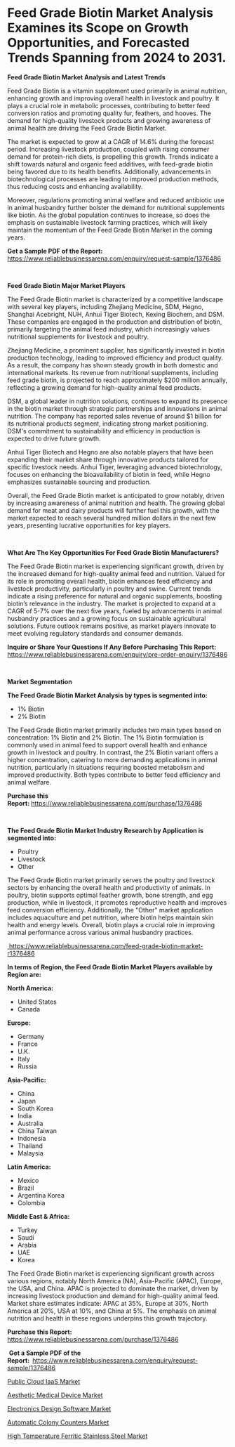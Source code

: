 <p><h1>Feed Grade Biotin Market Analysis Examines its Scope on Growth Opportunities, and Forecasted Trends Spanning from 2024 to 2031.</h1></p><p><strong>Feed Grade Biotin Market Analysis and Latest Trends</strong></p>
<p><p>Feed Grade Biotin is a vitamin supplement used primarily in animal nutrition, enhancing growth and improving overall health in livestock and poultry. It plays a crucial role in metabolic processes, contributing to better feed conversion ratios and promoting quality fur, feathers, and hooves. The demand for high-quality livestock products and growing awareness of animal health are driving the Feed Grade Biotin Market.</p><p>The market is expected to grow at a CAGR of 14.6% during the forecast period. Increasing livestock production, coupled with rising consumer demand for protein-rich diets, is propelling this growth. Trends indicate a shift towards natural and organic feed additives, with feed-grade biotin being favored due to its health benefits. Additionally, advancements in biotechnological processes are leading to improved production methods, thus reducing costs and enhancing availability.</p><p>Moreover, regulations promoting animal welfare and reduced antibiotic use in animal husbandry further bolster the demand for nutritional supplements like biotin. As the global population continues to increase, so does the emphasis on sustainable livestock farming practices, which will likely maintain the momentum of the Feed Grade Biotin Market in the coming years.</p></p>
<p><strong>Get a Sample PDF of the Report:&nbsp;</strong> <a href="https://www.reliablebusinessarena.com/enquiry/request-sample/1376486?utm_campaign=1583&utm_medium=2&utm_source=Github&utm_content=ia&utm_term=23102024&utm_id=feed-grade-biotin">https://www.reliablebusinessarena.com/enquiry/request-sample/1376486</a></p>
<p>&nbsp;</p>
<p><strong>Feed Grade Biotin Major Market Players</strong></p>
<p><p>The Feed Grade Biotin market is characterized by a competitive landscape with several key players, including Zhejiang Medicine, SDM, Hegno, Shanghai Acebright, NUH, Anhui Tiger Biotech, Kexing Biochem, and DSM. These companies are engaged in the production and distribution of biotin, primarily targeting the animal feed industry, which increasingly values nutritional supplements for livestock and poultry.</p><p>Zhejiang Medicine, a prominent supplier, has significantly invested in biotin production technology, leading to improved efficiency and product quality. As a result, the company has shown steady growth in both domestic and international markets. Its revenue from nutritional supplements, including feed grade biotin, is projected to reach approximately $200 million annually, reflecting a growing demand for high-quality animal feed products.</p><p>DSM, a global leader in nutrition solutions, continues to expand its presence in the biotin market through strategic partnerships and innovations in animal nutrition. The company has reported sales revenue of around $1 billion for its nutritional products segment, indicating strong market positioning. DSM's commitment to sustainability and efficiency in production is expected to drive future growth.</p><p>Anhui Tiger Biotech and Hegno are also notable players that have been expanding their market share through innovative products tailored for specific livestock needs. Anhui Tiger, leveraging advanced biotechnology, focuses on enhancing the bioavailability of biotin in feed, while Hegno emphasizes sustainable sourcing and production.</p><p>Overall, the Feed Grade Biotin market is anticipated to grow notably, driven by increasing awareness of animal nutrition and health. The growing global demand for meat and dairy products will further fuel this growth, with the market expected to reach several hundred million dollars in the next few years, presenting lucrative opportunities for key players.</p></p>
<p>&nbsp;</p>
<p><strong>What Are The Key Opportunities For Feed Grade Biotin Manufacturers?</strong></p>
<p><p>The Feed Grade Biotin market is experiencing significant growth, driven by the increased demand for high-quality animal feed and nutrition. Valued for its role in promoting overall health, biotin enhances feed efficiency and livestock productivity, particularly in poultry and swine. Current trends indicate a rising preference for natural and organic supplements, boosting biotin’s relevance in the industry. The market is projected to expand at a CAGR of 5-7% over the next five years, fueled by advancements in animal husbandry practices and a growing focus on sustainable agricultural solutions. Future outlook remains positive, as market players innovate to meet evolving regulatory standards and consumer demands.</p></p>
<p><strong>Inquire or Share Your Questions If Any Before Purchasing This Report:</strong> <a href="https://www.reliablebusinessarena.com/enquiry/pre-order-enquiry/1376486?utm_campaign=1583&utm_medium=2&utm_source=Github&utm_content=ia&utm_term=23102024&utm_id=feed-grade-biotin">https://www.reliablebusinessarena.com/enquiry/pre-order-enquiry/1376486</a></p>
<p>&nbsp;</p>
<p><strong>Market Segmentation</strong></p>
<p><strong>The Feed Grade Biotin Market Analysis by types is segmented into:</strong></p>
<p><ul><li>1% Biotin</li><li>2% Biotin</li></ul></p>
<p><p>The Feed Grade Biotin market primarily includes two main types based on concentration: 1% Biotin and 2% Biotin. The 1% Biotin formulation is commonly used in animal feed to support overall health and enhance growth in livestock and poultry. In contrast, the 2% Biotin variant offers a higher concentration, catering to more demanding applications in animal nutrition, particularly in situations requiring boosted metabolism and improved productivity. Both types contribute to better feed efficiency and animal welfare.</p></p>
<p><strong>Purchase this Report:&nbsp;</strong><a href="https://www.reliablebusinessarena.com/purchase/1376486?utm_campaign=1583&utm_medium=2&utm_source=Github&utm_content=ia&utm_term=23102024&utm_id=feed-grade-biotin">https://www.reliablebusinessarena.com/purchase/1376486</a></p>
<p>&nbsp;</p>
<p><strong>The Feed Grade Biotin Market Industry Research by Application is segmented into:</strong></p>
<p><ul><li>Poultry</li><li>Livestock</li><li>Other</li></ul></p>
<p><p>The Feed Grade Biotin market primarily serves the poultry and livestock sectors by enhancing the overall health and productivity of animals. In poultry, biotin supports optimal feather growth, bone strength, and egg production, while in livestock, it promotes reproductive health and improves feed conversion efficiency. Additionally, the "Other" market application includes aquaculture and pet nutrition, where biotin helps maintain skin health and energy levels. Overall, biotin plays a crucial role in improving animal performance across various animal husbandry practices.</p></p>
<p><a href="https://www.reliablebusinessarena.com/feed-grade-biotin-market-r1376486?utm_campaign=1583&utm_medium=2&utm_source=Github&utm_content=ia&utm_term=23102024&utm_id=feed-grade-biotin">&nbsp;https://www.reliablebusinessarena.com/feed-grade-biotin-market-r1376486</a></p>
<p><strong>In terms of Region, the Feed Grade Biotin Market Players available by Region are:</strong></p>
<p>
    <p> <strong> North America: </strong>
        <ul>
            <li>United States</li>
            <li>Canada</li>
        </ul>
        </p> 
    <p> <strong> Europe: </strong>
        <ul>
            <li>Germany</li>
            <li>France</li>
            <li>U.K.</li>
            <li>Italy</li>
            <li>Russia</li>
        </ul>
        </p> 
    <p> <strong> Asia-Pacific: </strong>
        <ul>
            <li>China</li>
            <li>Japan</li>
            <li>South Korea</li>
            <li>India</li>
            <li>Australia</li>
            <li>China Taiwan</li>
            <li>Indonesia</li>
            <li>Thailand</li>
            <li>Malaysia</li>
        </ul>
        </p> 
    <p> <strong> Latin America: </strong>
        <ul>
            <li>Mexico</li>
            <li>Brazil</li>
            <li>Argentina Korea</li>
            <li>Colombia</li>
        </ul>
        </p> 
    <p> <strong> Middle East & Africa: </strong>
        <ul>
            <li>Turkey</li>
            <li>Saudi</li>
            <li>Arabia</li>
            <li>UAE</li>
            <li>Korea</li>
        </ul>
    </p>
    </p>
<p><p>The Feed Grade Biotin market is experiencing significant growth across various regions, notably North America (NA), Asia-Pacific (APAC), Europe, the USA, and China. APAC is projected to dominate the market, driven by increasing livestock production and demand for high-quality animal feed. Market share estimates indicate: APAC at 35%, Europe at 30%, North America at 20%, USA at 10%, and China at 5%. The emphasis on animal nutrition and health in these regions underpins this growth trajectory.</p></p>
<p><strong>Purchase this Report: </strong><a href="https://www.reliablebusinessarena.com/purchase/1376486?utm_campaign=1583&utm_medium=2&utm_source=Github&utm_content=ia&utm_term=23102024&utm_id=feed-grade-biotin">https://www.reliablebusinessarena.com/purchase/1376486</a></p>
<p>&nbsp;<strong>Get a Sample PDF of the Report:&nbsp;&nbsp;</strong><a href="https://www.reliablebusinessarena.com/enquiry/request-sample/1376486?utm_campaign=1583&utm_medium=2&utm_source=Github&utm_content=ia&utm_term=23102024&utm_id=feed-grade-biotin">https://www.reliablebusinessarena.com/enquiry/request-sample/1376486</a></p>
<p><strong></strong></p>
<p><p><a href="https://www.linkedin.com/pulse/public-cloud-iaas-market-drivers-challenges-forecast-ytoqe?utm_campaign=1583&utm_medium=2&utm_source=Github&utm_content=ia&utm_term=23102024&utm_id=feed-grade-biotin">Public Cloud IaaS Market</a></p><p><a href="https://www.linkedin.com/pulse/strategic-roadmap-global-aesthetic-medical-device-no33e?utm_campaign=1583&utm_medium=2&utm_source=Github&utm_content=ia&utm_term=23102024&utm_id=feed-grade-biotin">Aesthetic Medical Device Market</a></p><p><a href="https://www.linkedin.com/pulse/electronics-design-software-market-outlook-share-analysis-jcdoe?utm_campaign=1583&utm_medium=2&utm_source=Github&utm_content=ia&utm_term=23102024&utm_id=feed-grade-biotin">Electronics Design Software Market</a></p><p><a href="https://issuu.com/reportprime-2/docs/automatic-colony-counters-market-si_cdb87205c629e2?utm_campaign=1583&utm_medium=2&utm_source=Github&utm_content=ia&utm_term=23102024&utm_id=feed-grade-biotin">Automatic Colony Counters Market</a></p><p><a href="https://github.com/MoonZANDRA/Market-Research-Report-List-1/blob/main/high-temperature-ferritic-stainless-steel-market.md?utm_campaign=1583&utm_medium=2&utm_source=Github&utm_content=ia&utm_term=23102024&utm_id=feed-grade-biotin">High Temperature Ferritic Stainless Steel Market</a></p></p>